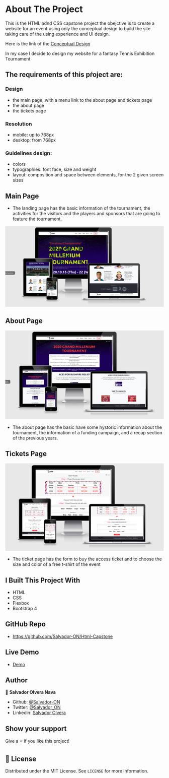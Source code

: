 # About The Project

This is the HTML adnd CSS capstone project the obejctive is to create a website for an event using only the conceptual design to build the site taking care of the using experience and UI design.

Here is the link of the [Conceptual Design](https://www.behance.net/gallery/29845175/CC-Global-Summit-2015)

In my case I decide to design my website for a fantasy Tennis Exhibition Tournament

## The requirements of this pŕoject are:

### Design
- the main page, with a menu link to the about page and tickets page
- the about page
- the tickets page

### Resolution
- mobile: up to 768px
- desktop: from 768px

### Guidelines design:

- colors
- typographies: font face, size and weight
- layout: composition and space between elements, for the 2 given screen sizes


## Main Page

- The landing page has the basic information of the tournament, the activities for the visitors and the players and sponsors that are going to feature the tournament.

![screenshot](screenshots/main-page.png)

## About Page

![screenshot](screenshots/about-page.png)

- The about page has the basic have some hystoric information about the tournament, the information of a funding campaign, and a recap section of the previous years.

## Tickets Page

![screenshot](screenshots/ticktes-page.png)

- The ticket page has the form to buy the access ticket and to choose the size and color of a free t-shirt of the event


## I Built This Project With

- HTML
- CSS
- Flexbox
- Bootstrap 4

## GitHub Repo

- https://github.com/Salvador-ON/Html-Capstone

## Live Demo

- [Demo](https://rawcdn.githack.com/Salvador-ON/Html-Capstone/ad9c006aa37ed515fbfa5af67594bf7188726b3e/index.html)

## Author

👤 **Salvador Olvera Nava**

- Github: [@Salvador-ON](https://github.com/Salvador-ON)
- Twitter: [@Salvador_ON](https://twitter.com/Salvador_ON)
- Linkedin: [Salvador Olvera](https://www.linkedin.com/in/salvador-olvera-n)

## Show your support

Give a ⭐️ if you like this project!


## 📝 License

Distributed under the MIT License. See `LICENSE` for more information.
